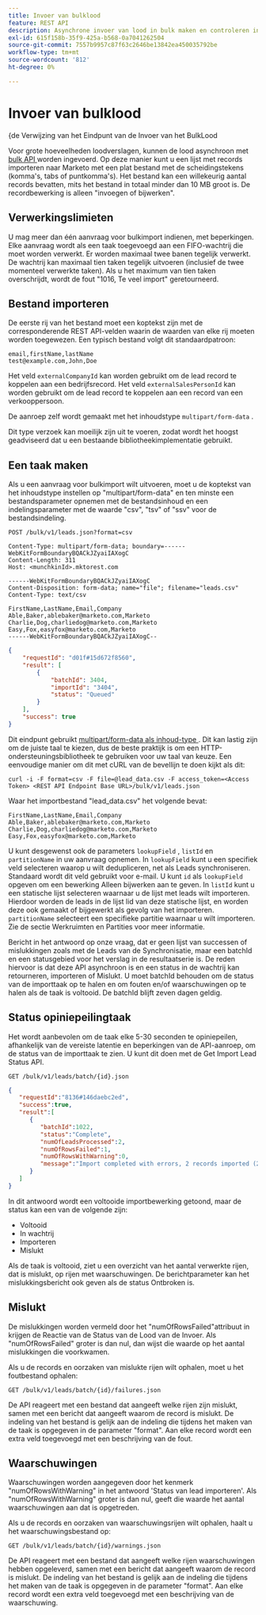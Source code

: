 ```yaml
---
title: Invoer van bulklood
feature: REST API
description: Asynchrone invoer van lood in bulk maken en controleren in Marketo met CSV TSV of SSV.
exl-id: 615f158b-35f9-425a-b568-0a7041262504
source-git-commit: 7557b9957c87f63c2646be13842ea450035792be
workflow-type: tm+mt
source-wordcount: '812'
ht-degree: 0%

---
```


# Invoer van bulklood

{de Verwijzing van het Eindpunt van de Invoer van het BulkLood [](https://developer.adobe.com/marketo-apis/api/mapi/#tag/Bulk-Import-Leads)

Voor grote hoeveelheden loodverslagen, kunnen de lood asynchroon met [ bulk API ](https://developer.adobe.com/marketo-apis/api/mapi/#tag/Bulk-Import-Leads/operation/importLeadUsingPOST) worden ingevoerd. Op deze manier kunt u een lijst met records importeren naar Marketo met een plat bestand met de scheidingstekens (komma&#39;s, tabs of puntkomma&#39;s). Het bestand kan een willekeurig aantal records bevatten, mits het bestand in totaal minder dan 10 MB groot is. De recordbewerking is alleen &quot;invoegen of bijwerken&quot;.

## Verwerkingslimieten

U mag meer dan één aanvraag voor bulkimport indienen, met beperkingen. Elke aanvraag wordt als een taak toegevoegd aan een FIFO-wachtrij die moet worden verwerkt. Er worden maximaal twee banen tegelijk verwerkt. De wachtrij kan maximaal tien taken tegelijk uitvoeren (inclusief de twee momenteel verwerkte taken). Als u het maximum van tien taken overschrijdt, wordt de fout &quot;1016, Te veel import&quot; geretourneerd.

## Bestand importeren

De eerste rij van het bestand moet een koptekst zijn met de corresponderende REST API-velden waarin de waarden van elke rij moeten worden toegewezen. Een typisch bestand volgt dit standaardpatroon:

```
email,firstName,lastName
test@example.com,John,Doe
```

Het veld `externalCompanyId` kan worden gebruikt om de lead record te koppelen aan een bedrijfsrecord. Het veld `externalSalesPersonId` kan worden gebruikt om de lead record te koppelen aan een record van een verkooppersoon.

De aanroep zelf wordt gemaakt met het inhoudstype `multipart/form-data` .

Dit type verzoek kan moeilijk zijn uit te voeren, zodat wordt het hoogst geadviseerd dat u een bestaande bibliotheekimplementatie gebruikt.

## Een taak maken

Als u een aanvraag voor bulkimport wilt uitvoeren, moet u de koptekst van het inhoudstype instellen op &quot;multipart/form-data&quot; en ten minste een bestandsparameter opnemen met de bestandsinhoud en een indelingsparameter met de waarde &quot;csv&quot;, &quot;tsv&quot; of &quot;ssv&quot; voor de bestandsindeling.

```
POST /bulk/v1/leads.json?format=csv
```

```
Content-Type: multipart/form-data; boundary=------WebKitFormBoundaryBQACkJZyaiIAXogC
Content-Length: 311
Host: <munchkinId>.mktorest.com
```

```
------WebKitFormBoundaryBQACkJZyaiIAXogC
Content-Disposition: form-data; name="file"; filename="leads.csv"
Content-Type: text/csv

FirstName,LastName,Email,Company
Able,Baker,ablebaker@marketo.com,Marketo
Charlie,Dog,charliedog@marketo.com,Marketo
Easy,Fox,easyfox@marketo.com,Marketo
------WebKitFormBoundaryBQACkJZyaiIAXogC--
```

```json
{
    "requestId": "d01f#15d672f8560",
    "result": [
        {
            "batchId": 3404,
            "importId": "3404",
            "status": "Queued"
        }
    ],
    "success": true
}
```

Dit eindpunt gebruikt [ multipart/form-data als inhoud-type ](https://www.w3.org/Protocols/rfc1341/7_2_Multipart.html). Dit kan lastig zijn om de juiste taal te kiezen, dus de beste praktijk is om een HTTP-ondersteuningsbibliotheek te gebruiken voor uw taal van keuze. Een eenvoudige manier om dit met cURL van de bevellijn te doen kijkt als dit:

```
curl -i -F format=csv -F file=@lead_data.csv -F access_token=<Access Token> <REST API Endpoint Base URL>/bulk/v1/leads.json
```

Waar het importbestand &quot;lead_data.csv&quot; het volgende bevat:

```
FirstName,LastName,Email,Company
Able,Baker,ablebaker@marketo.com,Marketo
Charlie,Dog,charliedog@marketo.com,Marketo
Easy,Fox,easyfox@marketo.com,Marketo
```

U kunt desgewenst ook de parameters `lookupField` , `listId` en `partitionName` in uw aanvraag opnemen. In `lookupField` kunt u een specifiek veld selecteren waarop u wilt dedupliceren, net als Leads synchroniseren. Standaard wordt dit veld gebruikt voor e-mail. U kunt `id` als `lookupField` opgeven om een bewerking Alleen bijwerken aan te geven. In `listId` kunt u een statische lijst selecteren waarnaar u de lijst met leads wilt importeren. Hierdoor worden de leads in de lijst lid van deze statische lijst, en worden deze ook gemaakt of bijgewerkt als gevolg van het importeren. `partitionName` selecteert een specifieke partitie waarnaar u wilt importeren. Zie de sectie Werkruimten en Partities voor meer informatie.

Bericht in het antwoord op onze vraag, dat er geen lijst van successen of mislukkingen zoals met de Leads van de Synchronisatie, maar een batchId en een statusgebied voor het verslag in de resultaatserie is. De reden hiervoor is dat deze API asynchroon is en een status in de wachtrij kan retourneren, importeren of Mislukt. U moet batchId behouden om de status van de importtaak op te halen en om fouten en/of waarschuwingen op te halen als de taak is voltooid. De batchId blijft zeven dagen geldig.

## Status opiniepeilingtaak

Het wordt aanbevolen om de taak elke 5-30 seconden te opiniepeilen, afhankelijk van de vereiste latentie en beperkingen van de API-aanroep, om de status van de importtaak te zien. U kunt dit doen met de Get Import Lead Status API.

```
GET /bulk/v1/leads/batch/{id}.json
```

```json
{
   "requestId":"8136#146daebc2ed",
   "success":true,
   "result":[
      {
         "batchId":1022,
         "status":"Complete",
         "numOfLeadsProcessed":2,
         "numOfRowsFailed":1,
         "numOfRowsWithWarning":0,
         "message":"Import completed with errors, 2 records imported (2 members), 1 failed"
      }
   ]
}
```

In dit antwoord wordt een voltooide importbewerking getoond, maar de status kan een van de volgende zijn:

- Voltooid
- In wachtrij
- Importeren
- Mislukt

Als de taak is voltooid, ziet u een overzicht van het aantal verwerkte rijen, dat is mislukt, op rijen met waarschuwingen. De berichtparameter kan het mislukkingsbericht ook geven als de status Ontbroken is.

## Mislukt

De mislukkingen worden vermeld door het &quot;numOfRowsFailed&quot;attribuut in krijgen de Reactie van de Status van de Lood van de Invoer. Als &quot;numOfRowsFailed&quot; groter is dan nul, dan wijst die waarde op het aantal mislukkingen die voorkwamen.

Als u de records en oorzaken van mislukte rijen wilt ophalen, moet u het foutbestand ophalen:

```
GET /bulk/v1/leads/batch/{id}/failures.json
```

De API reageert met een bestand dat aangeeft welke rijen zijn mislukt, samen met een bericht dat aangeeft waarom de record is mislukt. De indeling van het bestand is gelijk aan de indeling die tijdens het maken van de taak is opgegeven in de parameter &quot;format&quot;. Aan elke record wordt een extra veld toegevoegd met een beschrijving van de fout.

## Waarschuwingen

Waarschuwingen worden aangegeven door het kenmerk &quot;numOfRowsWithWarning&quot; in het antwoord &#39;Status van lead importeren&#39;. Als &quot;numOfRowsWithWarning&quot; groter is dan nul, geeft die waarde het aantal waarschuwingen aan dat is opgetreden.

Als u de records en oorzaken van waarschuwingsrijen wilt ophalen, haalt u het waarschuwingsbestand op:

```
GET /bulk/v1/leads/batch/{id}/warnings.json
```

De API reageert met een bestand dat aangeeft welke rijen waarschuwingen hebben opgeleverd, samen met een bericht dat aangeeft waarom de record is mislukt. De indeling van het bestand is gelijk aan de indeling die tijdens het maken van de taak is opgegeven in de parameter &quot;format&quot;. Aan elke record wordt een extra veld toegevoegd met een beschrijving van de waarschuwing.
